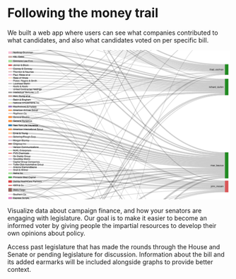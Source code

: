 # Following the money trail 

We built a web app where users can see what companies contributed to what candidates, and also what candidates voted on per specific bill.

![Alt text](/app/public/example.png?raw=true)

Visualize data about campaign finance, and how your senators are engaging with legislature. Our goal is to make it easier to become an informed voter by giving people the impartial resources to develop their own opinions about policy.

Access past legislature that has made the rounds through the House and Senate or pending legislature for discussion. Information about the bill and its added earmarks will be included alongside graphs to provide better context.


